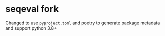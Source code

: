 # seqeval fork

Changed to use `pyproject.toml` and poetry to generate package metadata and support python 3.8+

